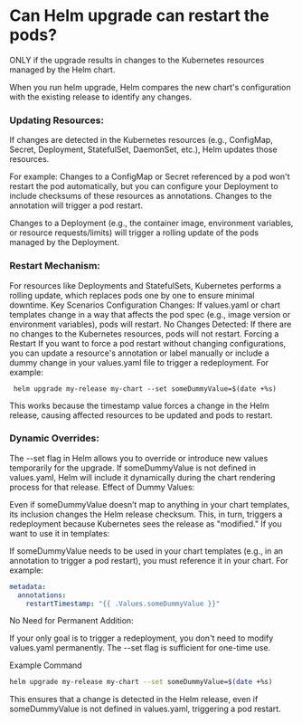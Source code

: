 # Can Helm upgrade can restart the pods?

ONLY if the upgrade results in changes to the Kubernetes resources managed by the Helm chart. 

When you run helm upgrade, Helm compares the new chart's configuration with the existing release to identify any changes.

### Updating Resources:

If changes are detected in the Kubernetes resources (e.g., ConfigMap, Secret, Deployment, StatefulSet, DaemonSet, etc.), Helm updates those resources.

For example:
Changes to a ConfigMap or Secret referenced by a pod won't restart the pod automatically, but you can configure your Deployment to include checksums of these resources as annotations. 
Changes to the annotation will trigger a pod restart.

Changes to a Deployment (e.g., the container image, environment variables, or resource requests/limits) will trigger a rolling update of the pods managed by the Deployment.

### Restart Mechanism:

For resources like Deployments and StatefulSets, Kubernetes performs a rolling update, which replaces pods one by one to ensure minimal downtime.
Key Scenarios
Configuration Changes: If values.yaml or chart templates change in a way that affects the pod spec (e.g., image version or environment variables), pods will restart.
No Changes Detected: If there are no changes to the Kubernetes resources, pods will not restart.
Forcing a Restart
If you want to force a pod restart without changing configurations, you can update a resource's annotation or label manually or include a dummy change in your values.yaml file to trigger a redeployment. For example:

``` helm upgrade my-release my-chart --set someDummyValue=$(date +%s)```

This works because the timestamp value forces a change in the Helm release, causing affected resources to be updated and pods to restart.

### Dynamic Overrides:

The --set flag in Helm allows you to override or introduce new values temporarily for the upgrade. If someDummyValue is not defined in values.yaml, Helm will include it dynamically during the chart rendering process for that release.
Effect of Dummy Values:

Even if someDummyValue doesn’t map to anything in your chart templates, its inclusion changes the Helm release checksum. This, in turn, triggers a redeployment because Kubernetes sees the release as "modified."
If you want to use it in templates:

If someDummyValue needs to be used in your chart templates (e.g., in an annotation to trigger a pod restart), you must reference it in your chart. For example:
``` yaml
metadata:
  annotations:
    restartTimestamp: "{{ .Values.someDummyValue }}"
```

No Need for Permanent Addition:

If your only goal is to trigger a redeployment, you don't need to modify values.yaml permanently. The --set flag is sufficient for one-time use.

Example Command
 

``` bash
helm upgrade my-release my-chart --set someDummyValue=$(date +%s)
```
This ensures that a change is detected in the Helm release, even if someDummyValue is not defined in values.yaml, triggering a pod restart.
